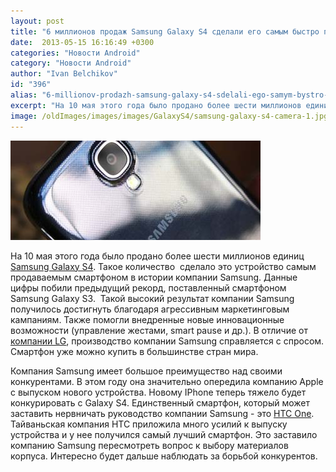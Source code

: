 ```yaml
---
layout: post
title: "6 миллионов продаж Samsung Galaxy S4 сделали его самым быстро продаваемым смартфоном"
date:  2013-05-15 16:16:49 +0300
categories: "Новости Android"
category: "Новости Android"
author: "Ivan Belchikov"
id: "396"
alias: "6-millionov-prodazh-samsung-galaxy-s4-sdelali-ego-samym-bystro-prodavaemym-smartfonom"
excerpt: "На 10 мая этого года было продано более шести миллионов единиц Samsung Galaxy S4. Такое количество  сделало это устройство самым продаваемым смартфоном в истории компании Samsung. Данные цифры побили предыдущий рекорд, поставленный смартфоном Samsung Galaxy S3. "
image: /oldImages/images/images/GalaxyS4/samsung-galaxy-s4-camera-1.jpg
---
```

<img src="/oldImages/images/images/GalaxyS4/samsung-galaxy-s4-camera-1.jpg" alt="Samsung Galaxy S4">

На 10 мая этого года было продано более шести миллионов единиц <a href="index.php?option=com_content&amp;view=article&amp;id=316&amp;catid=8&amp;Itemid=102">Samsung Galaxy S4</a>. Такое количество  сделало это устройство самым продаваемым смартфоном в истории компании Samsung. Данные цифры побили предыдущий рекорд, поставленный смартфоном Samsung Galaxy S3. 
Такой высокий результат компании Samsung получилось достигнуть благодаря агрессивным маркетинговым кампаниям. Также помогли внедренные новые инновационные возможности (управление жестами, smart pause и др.). В отличие от <a href="index.php?option=com_content&amp;view=article&amp;id=146&amp;catid=8&amp;Itemid=102">компании LG</a>, производство компании Samsung справляется с спросом. Смартфон уже можно купить в большинстве стран мира.

Компания Samsung имеет большое преимущество над своими конкурентами. В этом году она значительно опередила компанию Apple с выпуском нового устройства. Новому IPhone теперь тяжело будет конкурировать с Galaxy S4. Единственный смартфон, который может заставить нервничать руководство компании Samsung - это <a href="index.php?option=com_content&amp;view=article&amp;id=288&amp;catid=8&amp;Itemid=102">HTC One</a>. Тайваньская компания HTC приложила много усилий к выпуску устройства и у нее получился самый лучший смартфон. Это заставило компанию Samsung пересмотреть вопрос к выбору материалов корпуса. Интересно будет дальше наблюдать за борьбой конкурентов.
